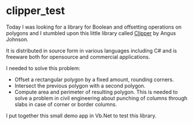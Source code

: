 # clipper_test
Today I was looking for a library for Boolean and offsetting operations on polygons and I stumbled upon this little library called [Clipper](http://www.angusj.com/delphi/clipper.php) by
Angus Johnson.

It is distributed in source form in various languages including C# and is freeware both for opensource and commercial applications.

I needed to solve this problem: 

* Offset a rectangular polygon by a fixed amount, rounding corners.
* Intersect the previous polygon with a second polygon.
* Compute area and perimeter of resulting polygon.
This is needed to solve a problem in civil engineering about punching of columns through slabs in case of corner or border columns.

I put together this small demo app in Vb.Net to test this library.
